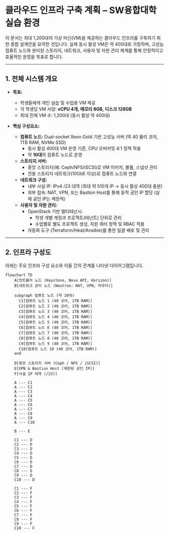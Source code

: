 # 클라우드 인프라 구축 계획 – SW융합대학 실습 환경

이 문서는 최대 1,200대의 가상 머신(VM)을 제공하는 클라우드 인프라를 구축하기 위한 종합 설계안을 요약한 것입니다. 실제 동시 활성 VM은 약 400대로 가정하며, 고성능 컴퓨트 노드와 분리된 스토리지, 네트워크, 사용자 및 자원 관리 체계를 통해 안정적이고 효율적인 운영을 목표로 합니다.

---

## 1. 전체 시스템 개요

- **목표:**  
  - 학생들에게 개인 실습 및 수업용 VM 제공  
  - 각 학생당 VM 사양: **vCPU 4개, 메모리 8GB, 디스크 128GB**  
  - 최대 전체 VM 수: 1,200대 (동시 활성 약 400대)

- **핵심 구성요소:**  
  - **컴퓨트 노드:** Dual-socket Xeon Gold 기반 고성능 서버 (약 40 물리 코어, 1TB RAM, NVMe SSD)  
    - 동시 활성 400대 VM 운영 기준, CPU 오버커밋 4:1 정책 적용  
    - 약 **10대**의 컴퓨트 노드로 운영
  - **스토리지 서버:**  
    - 중앙 스토리지(예: Ceph/NFS/iSCSI)로 VM 이미지, 볼륨, 스냅샷 관리  
    - 전용 스토리지 네트워크(10GbE 이상)로 컴퓨트 노드와 연결
  - **네트워크 구성:**  
    - 내부 사설 IP: IPv4 /23 대역 (최대 약 510개 IP → 동시 활성 400대 충분)  
    - 외부 접속: NAT, VPN, 또는 Bastion Host를 통해 동적 공인 IP 할당 (실제 공인 IP는 제한적)
  - **사용자 및 자원 관리:**  
    - OpenStack 기반 멀티테넌시:  
      - 학생 개별 계정과 프로젝트(테넌트) 단위로 관리  
      - 수업별로 별도 프로젝트 생성, 자원 쿼터 정책 및 RBAC 적용  
    - 자동화 도구 (Terraform/Heat/Ansible)를 통한 일괄 배포 및 관리

---

## 2. 인프라 구성도

아래는 주요 인프라 구성 요소와 이들 간의 관계를 나타낸 다이어그램입니다.

```mermaid
flowchart TD
    A[컨트롤러 노드 (Keystone, Nova API, Horizon)]
    B[네트워크 관리 노드 (Neutron: NAT, VPN, 라우터)]
    
    subgraph 컴퓨트 노드 (약 10대)
      C1[컴퓨트 노드 1 (40 코어, 1TB RAM)]
      C2[컴퓨트 노드 2 (40 코어, 1TB RAM)]
      C3[컴퓨트 노드 3 (40 코어, 1TB RAM)]
      C4[컴퓨트 노드 4 (40 코어, 1TB RAM)]
      C5[컴퓨트 노드 5 (40 코어, 1TB RAM)]
      C6[컴퓨트 노드 6 (40 코어, 1TB RAM)]
      C7[컴퓨트 노드 7 (40 코어, 1TB RAM)]
      C8[컴퓨트 노드 8 (40 코어, 1TB RAM)]
      C9[컴퓨트 노드 9 (40 코어, 1TB RAM)]
      C10[컴퓨트 노드 10 (40 코어, 1TB RAM)]
    end

    D[중앙 스토리지 서버 (Ceph / NFS / iSCSI)]
    E[VPN & Bastion Host (제한된 공인 IP)]
    F[사설 IP 대역 (/23)]
    
    A --- C1
    A --- C2
    A --- C3
    A --- C4
    A --- C5
    A --- C6
    A --- C7
    A --- C8
    A --- C9
    A --- C10

    B --- E
    
    C1 --- D
    C2 --- D
    C3 --- D
    C4 --- D
    C5 --- D
    C6 --- D
    C7 --- D
    C8 --- D
    C9 --- D
    C10 --- D

    C1 --- F
    C2 --- F
    C3 --- F
    C4 --- F
    C5 --- F
    C6 --- F
    C7 --- F
    C8 --- F
    C9 --- F
    C10 --- F
